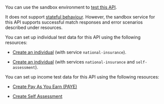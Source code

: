 You can use the sandbox environment to [test this API](https://developer.service.hmrc.gov.uk/api-documentation/docs/testing). 

It does not support [stateful behaviour](https://developer.service.hmrc.gov.uk/api-documentation/docs/testing/stateful-behaviour). However, the sandbox service for this API supports successful match responses and error scenarios described under resources.

You can set up individual test data for this API using the following resources:

* [Create an individual](https://developer.service.hmrc.gov.uk/api-documentation/docs/api/service/api-platform-test-user/1.0#_create-a-test-user-which-is-an-individual_post_accordion) (with service `national-insurance`).

* [Create an individual](https://developer.service.hmrc.gov.uk/api-documentation/docs/api/service/api-platform-test-user/1.0#_create-a-test-user-which-is-an-individual_post_accordion) (with services `national-insurance` and `self-assessment`).

You can set up income test data for this API using the following resources:

* [Create Pay As You Earn (PAYE)](https://developer.service.hmrc.gov.uk/api-documentation/docs/api/service/individuals-if-api-stub/1.0#_create-a-paye-payload_post_accordion)

* [Create Self Assessment](https://developer.service.hmrc.gov.uk/api-documentation/docs/api/service/individuals-if-api-stub/1.0#_create-a-self-assessment-payload_post_accordion)
